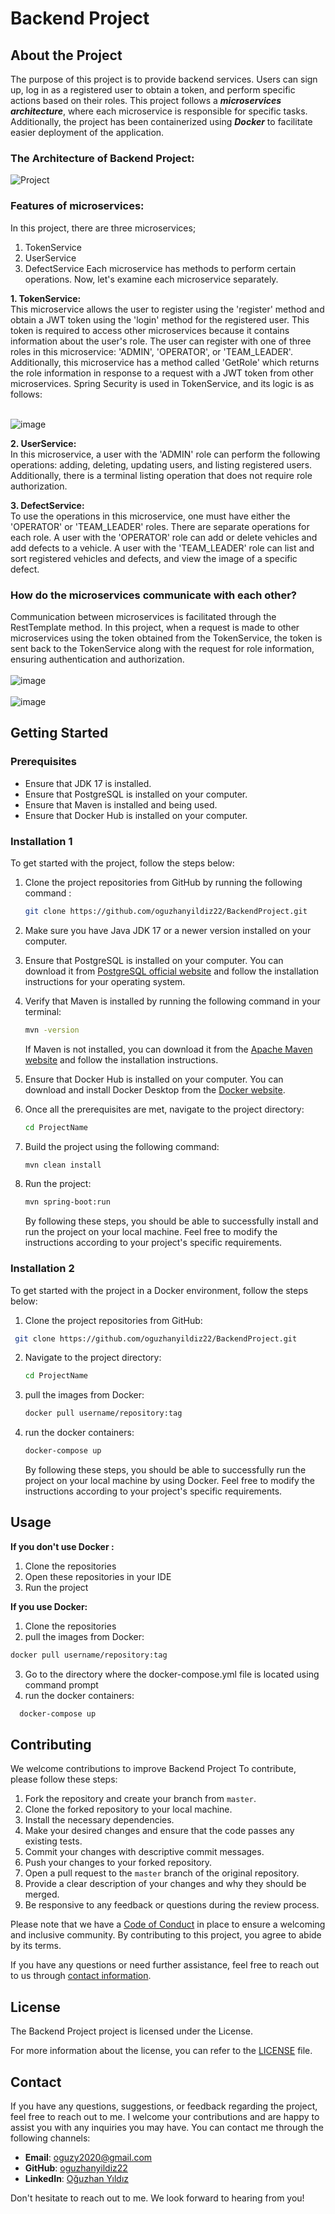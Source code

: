 # Backend Project

## About the Project

The purpose of this project is to provide backend services. Users can sign up, log in as a registered user to obtain a token, and perform specific actions based on their roles. This project follows a **_microservices architecture_**, where each microservice is responsible for specific tasks. Additionally, the project has been containerized using **_Docker_** to facilitate easier deployment of the application.

### The Architecture of Backend Project:

![Project](https://github.com/oguzhanyildiz22/BackendProject/assets/110741518/92d624a6-6b81-4d26-a3e9-b335985abf01)

### Features of microservices: 
In this project, there are three microservices; 

1. TokenService 
2. UserService
3. DefectService
Each microservice has methods to perform certain operations. Now, let's examine each microservice separately.

**1. TokenService:** </br>
This microservice allows the user to register using the 'register' method and obtain a JWT token using the 'login' method for the registered user. This token is required to access other microservices because it contains information about the user's role. The user can register with one of three roles in this microservice: 'ADMIN', 'OPERATOR', or 'TEAM_LEADER'. Additionally, this microservice has a method called 'GetRole' which returns the role information in response to a request with a JWT token from other microservices. Spring Security is used in TokenService, and its logic is as follows:</br></br>

![image](https://github.com/oguzhanyildiz22/BackendProject/assets/110741518/03efd85b-bc2e-4c97-b3e6-bf3ac12d9a49)

**2. UserService:**</br>
In this microservice, a user with the 'ADMIN' role can perform the following operations: adding, deleting, updating users, and listing registered users. Additionally, there is a terminal listing operation that does not require role authorization.

**3. DefectService:**</br>
To use the operations in this microservice, one must have either the 'OPERATOR' or 'TEAM_LEADER' roles. There are separate operations for each role. A user with the 'OPERATOR' role can add or delete vehicles and add defects to a vehicle. A user with the 'TEAM_LEADER' role can list and sort registered vehicles and defects, and view the image of a specific defect.

### How do the microservices communicate with each other? </br>
Communication between microservices is facilitated through the RestTemplate method. In this project, when a request is made to other microservices using the token obtained from the TokenService, the token is sent back to the TokenService along with the request for role information, ensuring authentication and authorization.
</br></br>
![image](https://github.com/oguzhanyildiz22/BackendProject/assets/110741518/20025ac5-3c0e-4ec4-8717-25bab5f2bbbc)
</br></br>
![image](https://github.com/oguzhanyildiz22/BackendProject/assets/110741518/fcb7daa5-e4a2-4fb6-90b2-62a0533382b0)

## Getting Started

### Prerequisites
* Ensure that JDK 17 is installed. 
* Ensure that PostgreSQL is installed on your computer.
* Ensure that Maven is installed and being used.
* Ensure that Docker Hub is installed on your computer.

### Installation 1
To get started with the project, follow the steps below: 

1. Clone the project repositories from GitHub by running the following command : 
   ```sh
   git clone https://github.com/oguzhanyildiz22/BackendProject.git 
   ```
2. Make sure you have Java JDK 17 or a newer version installed on your computer.
 
3. Ensure that PostgreSQL is installed on your computer. You can download it from [PostgreSQL official website](https://www.postgresql.org/) and follow the installation instructions for your operating system.  

4. Verify that Maven is installed by running the following command in your terminal: 
   ```sh
   mvn -version
   ```
   If Maven is not installed, you can download it from the [Apache Maven website](https://maven.apache.org/) and follow the installation instructions.

5. Ensure that Docker Hub is installed on your computer. You can download and install Docker Desktop from the [Docker website](https://www.docker.com/products/docker-desktop). 

6. Once all the prerequisites are met, navigate to the project directory: 
   ```sh
   cd ProjectName
   ```
7. Build the project using the following command: 
   ```sh
   mvn clean install
   ```
8. Run the project: 
    ```sh
   mvn spring-boot:run
   ```
   By following these steps, you should be able to successfully install and run the project on your local machine. Feel free to modify the instructions according to your project's specific requirements.

### Installation 2
To get started with the project in a Docker environment, follow the steps below:

1. Clone the project repositories from GitHub: 
  ```sh
   git clone https://github.com/oguzhanyildiz22/BackendProject.git 
   ```
2. Navigate to the project directory: 
   ```sh
   cd ProjectName
   ```
3. pull the images from Docker: 
   ```sh
   docker pull username/repository:tag
   ```
4. run the docker containers: 
   ```sh
   docker-compose up
   ```
   By following these steps, you should be able to successfully run the project on your local machine by using Docker. Feel free to modify the instructions according to your project's specific requirements.
 
 ## Usage
  
  **If you don't use Docker :** 
  
  1. Clone the repositories 
  2. Open these repositories in your IDE
  3. Run the project
  
  **If you use Docker:**
  
  1. Clone the repositories
  2. pull the images from Docker:  
   ```sh
   docker pull username/repository:tag
   ```
  3. Go to the directory where the docker-compose.yml file is located using command prompt
  4. run the docker containers: 
   ```sh
     docker-compose up
   ```
## Contributing

 We welcome contributions to improve Backend Project To contribute, please follow these steps:

 1. Fork the repository and create your branch from `master`.
 2. Clone the forked repository to your local machine.
 3. Install the necessary dependencies.
 4. Make your desired changes and ensure that the code passes any existing tests.
 5. Commit your changes with descriptive commit messages.
 6. Push your changes to your forked repository.
 7. Open a pull request to the `master` branch of the original repository.
 8. Provide a clear description of your changes and why they should be merged.
 9. Be responsive to any feedback or questions during the review process.

 Please note that we have a [Code of Conduct](CODE_OF_CONDUCT.md) in place to ensure a welcoming and inclusive community. By contributing to this project, you agree to abide by its terms.

 If you have any questions or need further assistance, feel free to reach out to us through [contact information](https://www.linkedin.com/in/o%C4%9Fuzhan-yildiz-9b690624b/).

## License

 The Backend Project project is licensed under the License.

 For more information about the license, you can refer to the [LICENSE](LICENSE) file.
 
## Contact

 If you have any questions, suggestions, or feedback regarding the project, feel free to reach out to me. I welcome your contributions and are happy to assist you with any inquiries you may have. You can contact me through the following channels:

 - **Email**: [oguzy2020@gmail.com](mailto:oguzy2020@gmail.com)
 - **GitHub**: [oguzhanyildiz22](https://github.com/oguzhanyildiz22)
 - **LinkedIn**: [Oğuzhan Yıldız](https://www.linkedin.com/in/oğuzhanyildiz)

 Don't hesitate to reach out to me. We look forward to hearing from you!
